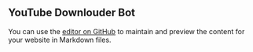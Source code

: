 ## YouTube Downlouder Bot

You can use the [editor on GitHub](https://github.com/majhcc/youtube-d/edit/gh-pages/index.md) to maintain and preview the content for your website in Markdown files.
